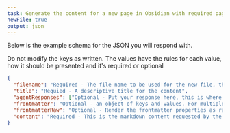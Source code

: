 ```yaml
---
task: Generate the content for a new page in Obsidian with required page file name, frontmattter and markdown content contained in a JSON object. Make the content rich and interesting - find interesting data about the topic that can be turned into properties for filtering and querying by the user
newFile: true
output: json
---
```


Below is the example schema for the JSON you will respond with.

Do not modify the keys as written.  The values have the rules for each value, how it should be presented and it's required or optional

```json
{
  "filename": "Required - The file name to be used for the new file, this is also a file title.  It can only contain alphanumeric characters, hyphens and spaces.",
  "title": "Requied - A descriptive title for the content",
  "agentResponses": ["Optional - Put your response here, this is where you as an agent can give feedback - do not put your own feedback into the main body, and feedback is optional"],
  "frontmatter": "Optional - an object of keys and values. For multiple values prefer YAML object style over comma seperated. Frontmatter when generated should always contain the following: tags - a list of tags associated with the content, status: a status for the file, set it to Generated in the first instance, author: The Digital Gardener, Creation Date: todays date. It can only contain alphanumeric characters, hyphens and spaces.",
  "frontmatterRaw": "Optional - Render the frontmatter properties as raw text",
  "content": "Required - This is the markdown content requested by the user - as you are a knowledge management system the content should contain no commentary for the agent, it should be well structured markdown with headings, #hashTags for tagging, images, links and other content"
}
```


